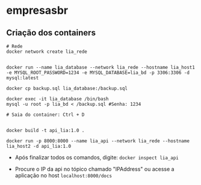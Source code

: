 # empresasbr


## Criação dos containers


```
# Rede
docker network create lia_rede


docker run --name lia_database --network lia_rede --hostname lia_host1 -e MYSQL_ROOT_PASSWORD=1234 -e MYSQL_DATABASE=lia_bd -p 3306:3306 -d mysql:latest

docker cp backup.sql lia_database:/backup.sql

docker exec -it lia_database /bin/bash 
mysql -u root -p lia_bd < /backup.sql #Senha: 1234

# Saia do container: Ctrl + D


docker build -t api_lia:1.0 .

docker run -p 8000:8000 --name lia_api --network lia_rede --hostname lia_host2 -d api_lia:1.0

```

- Após finalizar todos os comandos, digite:
    ```docker inspect lia_api```

- Procure o IP da api no tópico chamado "IPAddress" ou acesse a aplicação no host `localhost:8000/docs`